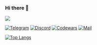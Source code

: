 ### Hi there 👋


![](https://github-profile-summary-cards.vercel.app/api/cards/profile-details?username=vadim-m&theme=github)




[![Telegram](https://img.shields.io/badge/Telegram-2CA5E0?style=for-the-badge&logo=telegram&logoColor=white)](https://www.codewars.com/users/vadim_mm)
[![Discord](https://img.shields.io/badge/Discord-%235865F2.svg?style=for-the-badge&logo=discord&logoColor=white)](https://www.codewars.com/users/vadim_mm)
[![Codewars](https://img.shields.io/badge/Codewars-B1361E?style=for-the-badge&logo=codewars&logoColor=grey)](https://www.codewars.com/users/vadim_mm)
[![Mail](https://img.shields.io/badge/Gmail-D14836?style=for-the-badge&logo=gmail&logoColor=white)](mailto:nefedovds@ya.ru)	


[![Top Langs](https://github-readme-stats.vercel.app/api/top-langs/?username=vadim-m&layout=compact)](https://github.com/anuraghazra/github-readme-stats)

<!-- [![codewars](https://www.codewars.com/users/vadim_mm/badges/small)](https://www.codewars.com/users/vadim_mm) -->

<!-- [![Anurag's GitHub stats](https://github-readme-stats.vercel.app/api?username=vadim-m)](https://github.com/anuraghazra/github-readme-stats) -->

<!-- ![](https://github-profile-summary-cards.vercel.app/api/cards/most-commit-language?username=vadim-m&theme=vue) -->

<!-- ![](https://github-profile-summary-cards.vercel.app/api/cards/repos-per-language?username=vadim-m&theme=nord_bright) -->

<!-- ![](https://github-profile-summary-cards.vercel.app/api/cards/stats?username=vadim-m&theme=solarized_dark) -->

<!-- ![](https://github-profile-summary-cards.vercel.app/api/cards/productive-time?username=vadim-m&theme=solarized_dark) -->

<!--
**vadim-m/vadim-m** is a ✨ _special_ ✨ repository because its `README.md` (this file) appears on your GitHub profile.

Here are some ideas to get you started:

- 🔭 I’m currently working on ...
- 🌱 I’m currently learning ...
- 👯 I’m looking to collaborate on ...
- 🤔 I’m looking for help with ...
- 💬 Ask me about ...
- 📫 How to reach me: ...
- 😄 Pronouns: ...
- ⚡ Fun fact: ...
-->
